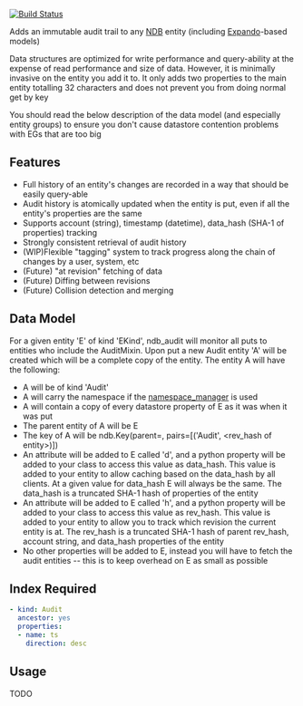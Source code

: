 [![Build Status](https://travis-ci.org/GainCompliance/ndb_audit.svg)](https://travis-ci.org/GainCompliance/ndb_audit)

Adds an immutable audit trail to any [NDB](https://cloud.google.com/appengine/docs/python/ndb/) entity 
(including [Expando](https://cloud.google.com/appengine/docs/python/ndb/creating-entity-models#expando)-based models)  


Data structures are optimized for write performance and query-ability at the expense of
read performance and size of data.  However, it is minimally invasive on the entity you add it to.
It only adds two properties to the main entity totalling 32 characters and does not prevent you from 
doing normal get by key  


You should read the below description of the data model (and especially entity groups) to ensure you don't
cause datastore contention problems with EGs that are too big  

Features
--------

* Full history of an entity's changes are recorded in a way that should be easily query-able
* Audit history is atomically updated when the entity is put, even if all the entity's properties are the same
* Supports account (string), timestamp (datetime), data_hash (SHA-1 of properties) tracking
* Strongly consistent retrieval of audit history
* (WIP)Flexible "tagging" system to track progress along the chain of changes by a user, system, etc
* (Future) "at revision" fetching of data
* (Future) Diffing between revisions
* (Future) Collision detection and merging

Data Model
----------

For a given entity 'E' of kind 'EKind', ndb_audit will monitor all puts to entities who include the AuditMixin.  Upon
put a new Audit entity 'A' will be created which will be a complete copy of the entity.  The entity A will have
the following:

* A will be of kind 'Audit'
* A will carry the namespace if the [namespace_manager](https://cloud.google.com/appengine/docs/python/refdocs/google.appengine.api.namespace_manager.namespace_manager) is used
* A will contain a copy of every datastore property of E as it was when it was put
* The parent entity of A will be E
* The key of A will be ndb.Key(parent=<key of E>, pairs=[('Audit', <rev_hash of entity>)])
* An attribute will be added to E called 'd', and a python property will be added to your class
  to access this value as data_hash.  This value is added to your entity to allow caching based on the data_hash
  by all clients.  At a given value for data_hash E will always be the same.  The data_hash is a truncated SHA-1 hash of
  properties of the entity
* An attribute will be added to E called 'h', and a python property will be added to your class
    to access this value as rev_hash.  This value is added to your entity to allow you to track which revision the 
    current entity is at.  The rev_hash is a truncated SHA-1 hash of parent rev_hash, account string, and data_hash
    properties of the entity
* No other properties will be added to E, instead you will have to fetch the audit entities --
  this is to keep overhead on E as small as possible

Index Required
--------------

```yaml
- kind: Audit
  ancestor: yes
  properties:
  - name: ts
    direction: desc
```

Usage
-----

TODO
